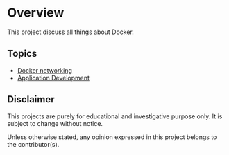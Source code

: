 # Overview

This project discuss all things about Docker.

## Topics

* [Docker networking](./docs/networking.md)
* [Application Development](./docs/app.md)

## Disclaimer

This projects are purely for educational and investigative purpose only. It is subject to change without notice.

Unless otherwise stated, any opinion expressed in this project belongs to the contributor(s).